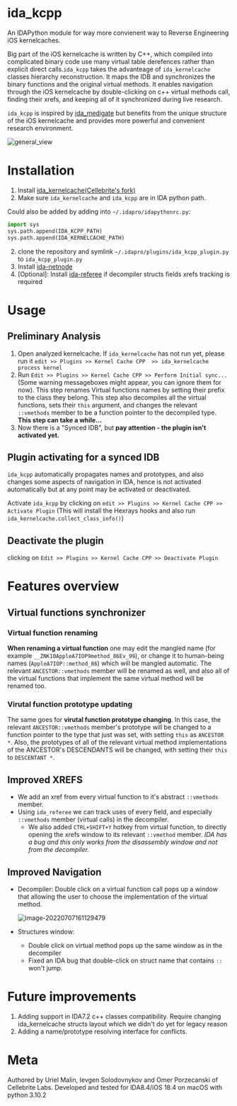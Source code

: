 # ida_kcpp

An IDAPython module for way more convienent way to Reverse Engineering iOS kernelcaches.

Big part of the iOS kernelcache is written by C++, which compiled into complicated binary code use many virtual table derefences rather than explicit direct calls.`ida_kcpp` takes the advanteage of `ida_kernelcache` classes hierarchy reconstruction. It maps the IDB and synchronizes the binary functions and the original virtual methods. It enables navigation through the iOS kernelcache by double-clicking on c++ virtual methods call, finding their xrefs, and keeping all of it synchronized during live research.

`ida_kcpp` is inspired by [ida_medigate](https://github.com/medigateio/ida_medigate) but benefits from the unique structure of the iOS kernelcache and provides more powerful and convenient research environment.

![general_view](images/general_overview.gif)

# Installation

1. Install  [ida_kernelcache(Cellebrite's fork)](https://github.com/cellebrite-srl/ida_kernelcache)
1. Make sure `ida_kernelcache` and `ida_kcpp` are in IDA python path.

Could also be added by adding into `~/.idapro/idapythonrc.py`:

```python
import sys
sys.path.append(IDA_KCPP_PATH)
sys.path.append(IDA_KERNELCACHE_PATH)
```

2. clone the repository and symlink  `~/.idapro/plugins/ida_kcpp_plugin.py` to `ida_kcpp_plugin.py`
2. Install [ida-netnode](https://github.com/williballenthin/ida-netnode)
2. [Optional]: Install [ida-referee](https://github.com/joeleong/ida-referee) if decompiler structs fields xrefs tracking is required

# Usage

## Preliminary Analysis

1. Open analyzed kernelcache. If `ida_kernelcache` has not run yet, please run it `edit >> Plugins >> Kernel Cache CPP  >> ida_kernelcache process kernel`
2. Run `Edit >> Plugins >> Kernel Cache CPP >> Perform Initial sync...` (Some warning messageboxes might appear, you can ignore them for now).  This step renames Virtual functions names by setting their prefix to the class they belong. This step also decompiles all the virtual functions, sets their `this` argument, and changes the relevant `::vmethods` member to be a function pointer to the decompiled type. **This step can take a while...**
3. Now there is a "Synced IDB", but **pay attention - the plugin isn't activated yet.**

## Plugin activating for a synced IDB

`ida_kcpp` automatically propagates names and prototypes, and also changes some aspects of navigation in IDA, hence is not activated automatically but at any point may be activated or deactivated.

Activate `ida_kcpp` by clicking on `edit >> Plugins >> Kernel Cache CPP >> Activate Plugin` (This will install the Hexrays hooks and also run `ida_kernelcache.collect_class_info()`)

## Deactivate the plugin

clicking on `Edit >> Plugins >> Kernel Cache CPP >> Deactivate Plugin`

# Features overview

## Virtual functions synchronizer

### Virtual function renaming

**When renaming a virtual function** one may edit the mangled name (for example `__ZNK10AppleA7IOP9method_86Ev_99`), or change it to human-being names (`AppleA7IOP::method_86`) which will be mangled automatic. The relevant `ANCESTOR::vmethods`  member will be renamed as well, and also all of the virtual functions that implement the same virtual method will be renamed too.

### Virutal function prototype updating

The same goes for **virutal function prototype changing**. In this case, the relevant `ANCESTOR::vmethods` member's prototype will be changed to a function pointer to the type that just was set, with setting `this` as `ANCESTOR *`. Also, the prototypes of all of the relevant virtual method implementations of the ANCESTOR's DESCENDANTS will be changed, with setting their `this` to `DESCENTANT *`.

## Improved XREFS

* We add an xref from every virtual function to it's abstract `::vmethods` member.
* Using `ida_referee` we can track uses of every field, and especially `::vmethods` member (virtual calls) in the decompiler.
  * We also added `CTRL+SHIFT+Y` hotkey from virtual function, to directly opening the xrefs window to its relevant `::vmethod` member. *IDA has a bug and this only works from the disassembly window and not from the decompiler.*

## Improved Navigation

* Decompiler: Double click on a virtual function call pops up a window that allowing the user to choose the implementation of the virtual method.

  ![image-20220707161129479](images/choose_vfunc.png)

* Structures window:

  * Double click on virtual method pops up the same window as in the decompiler
  * Fixed an IDA bug that double-click on struct name that contains `::` won't jump.

# Future improvements

1. Adding support in IDA7.2 c++ classes compatibility. Require changing ida_kernelcache structs layout which we didn't do yet for legacy reason
2. Adding a name/prototype resolving interface for conflicts.

# Meta

Authored by Uriel Malin, Ievgen Solodovnykov and Omer Porzecanski of Cellebrite Labs.
Developed and tested for IDA8.4/iOS 18.4 on macOS with python 3.10.2
